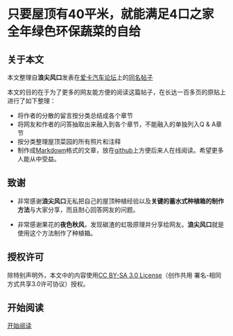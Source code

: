 # 只要屋顶有40平米，就能满足4口之家全年绿色环保蔬菜的自给

## 关于本文

本文整理自**浪尖风口**发表在[爱卡汽车论坛](http://www.xcar.com.cn/bbs)上的[同名帖子](http://www.xcar.com.cn/bbs/viewthread.php?tid=18829335)

本文的目的在于为了更多的网友能方便的阅读这篇帖子，在长达一百多页的原贴上进行了如下整理：

* 将作者的分散的留言按分类总结成各个章节
* 将网友和作者的问答抽取出来融入到各个章节，不能融入的单独列入Q & A章节
* 按分类整理屋顶菜园的所有照片和注释
* 制作成[Markdown](http://daringfireball.net/projects/markdown/)格式的文章，放在[github](https://github.com/northbright/roofgarden)上方便后来人在线阅读。希望更多人能从中受益。

## 致谢
* 非常感谢**浪尖风口**无私把自己的屋顶种植经验以及**关键的蓄水式种植箱的制作方法**与大家分享，而且耐心回答网友的问题。

* 非常感谢果花的**夜色秋风**，发现碳渣的虹吸原理并分享给网友。**浪尖风口**就是使用这个方法制作了种植箱。


## 授权许可  
除特别声明外，本文中的内容使用[CC BY-SA 3.0 License](http://creativecommons.org/licenses/by-sa/3.0/)（创作共用 署名-相同方式共享3.0许可协议）授权。

## 开始阅读

[开始阅读](content.md)
